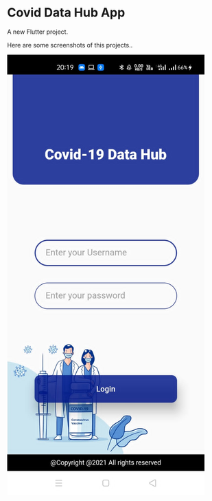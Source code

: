 # Covid Data Hub App

A new Flutter project.

Here are some screenshots of this projects..


![alt text](https://github.com/kecians/Covid-Data-Hub/blob/main/Screenshots/IMG-20220119-WA0033.jpg)
